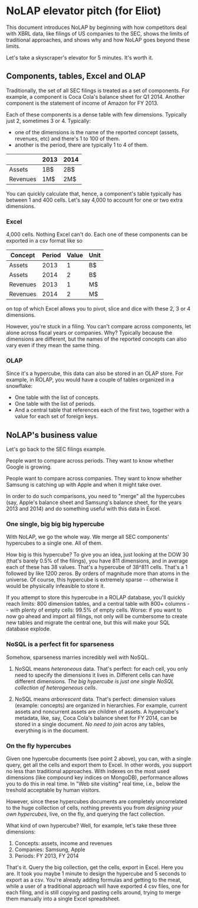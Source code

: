 # NoLAP elevator pitch (for Eliot)

This document introduces NoLAP by beginning with how competitors deal with XBRL data, like filings of US companies to the SEC, shows the limits of traditional approaches, and shows why and how NoLAP goes beyond these limits.

Let's take a skyscraper's elevator for 5 minutes. It's worth it.

## Components, tables, Excel and OLAP

Traditionally, the set of all SEC filings is treated as a set of components. For example, a component is Coca Cola's
balance sheet for Q1 2014. Another component is the statement of income of Amazon for FY 2013.

Each of these components is a dense table with few dimensions. Typically just 2, sometimes 3 or 4.
Typically:

- one of the dimensions is the name of the reported concept (assets, revenues, etc) and there's 1 to 100 of them.
- another is the period, there are typically 1 to 4 of them.

|          | 2013 | 2014 |
|----------|------|------|
| Assets   |  1B$ | 2B$  |
| Revenues |  1M$ | 2M$  |

You can quickly calculate that, hence, a component's table typically has between 1 and 400 cells. Let's say 4,000 to account
for one or two extra dimensions.

### Excel

4,000 cells. Nothing Excel can't do.
Each one of these components can be exported in a csv format like so

| Concept  | Period | Value | Unit |
|----------|--------|-------|------|
| Assets   | 2013   | 1     | B$   |
| Assets   | 2014   | 2     | B$   |
| Revenues | 2013   | 1     | M$   |
| Revenues | 2014   | 2     | M$   |

on top of which Excel allows you to pivot,
slice and dice with these 2, 3 or 4 dimensions.

However, you're stuck in a filing. You can't compare across components, let alone across fiscal years or companies. Why?
Typically because the dimensions are different, but the names of the reported concepts can also vary even if they mean
the same thing.

### OLAP

Since it's a hypercube, this data can also be stored in an OLAP store. For example, in ROLAP, you would have a couple of
tables organized in a snowflake:

- One table with the list of concepts.
- One table with the list of periods.
- And a central table that references each of the first two, together with a value for each set of foreign keys.

## NoLAP's business value

Let's go back to the SEC filings example.

People want to compare across periods. They want to know whether Google is growing.

People want to compare across companies. They want to know whether Samsung is catching up with Apple
and when it might take over.

In order to do such comparisons, you need to "merge" all the hypercubes (say, Apple's balance sheet and Samsung's balance sheet, for the years 2013 and 2014) and do something useful with this data in Excel.

### One single, big big big hypercube

With NoLAP, we go the whole way. We merge all SEC components' hypercubes to a single one. All of them.

How big is this hypercube? To give you an idea, just looking at the DOW 30 (that's barely 0.5% of the filings),
you have 811 dimensions, and in average each of these has 38 values. That's a hypercube of 38^811 cells. That's a 1 followed by like 1200 zeros. By orders of magnitude more than atoms in the universe. Of course, this hypercube is extremely sparse -- otherwise it would be physically infeasible to store it.

If you attempt to store this hypercube in a ROLAP database, you'll quickly reach limits: 800 dimension tables, and a central table with 800+ columns -- with plenty of empty cells: 99.5% of empty cells. Worse: if you want to now go ahead and import all filings, not only will be cumbersome to create new tables and migrate the central one, but this will make your SQL database explode.

### NoSQL is a perfect fit for sparseness

Somehow, sparseness marries incredibly well with NoSQL.

1. NoSQL means *heteroneous* data. That's perfect: for each cell, you only need to specify the dimensions it lives in. Different cells can have different dimensions. *The big hypercube is just one single NoSQL collection of heterogeneous cells*.

2. NoSQL means *arborescent* data. That's perfect: dimension values (example: concepts) are organized in hierarchies. For example, current assets and noncurrent assets are children of assets. A hypercube's metadata, like, say, Coca Cola's balance sheet for FY 2014, can be stored in a single document. *No need to join* acros any tables, everything is in the document.

### On the fly hypercubes

Given one hypercube documents (see point 2 above), you can, with a single query, get all the cells and export them to Excel. In other words, you support no less than traditional approaches. With indexes on the most used dimensions (like compound key indices on MongoDB), performance allows you to do this in real time. In "Web site visiting" real time, i.e., below the treshold acceptable by human visitors.

However, since these hypercubes documents are completely uncorrelated to the huge collection of cells, nothing prevents you from *designing your own hypercubes*, live, on the fly, and querying the fact collection.

What kind of own hypercube? Well, for example, let's take these three dimensions:

1. Concepts: assets, income and revenues
2. Companies: Samsung, Apple
3. Periods: FY 2013, FY 2014

That's it. Query the big collection, get the cells, export in Excel. Here you are. It took you maybe 1 minute to design the hypercube and 5 seconds to export as a csv. You're already adding formulas and getting to the meat, while a user of a traditional approach will have exported 4 csv files, one for each filing, and is still copying and pasting cells around, trying to merge them manually into a single Excel spreadsheet.

